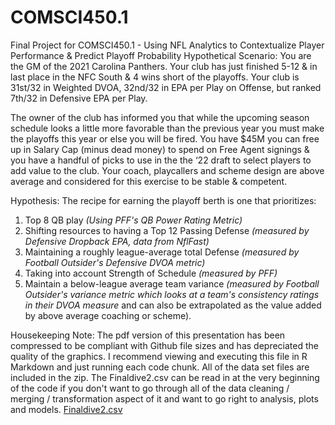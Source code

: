 # COMSCI450.1
Final Project for COMSCI450.1 - Using NFL Analytics to Contextualize Player Performance & Predict Playoff Probability
Hypothetical Scenario:  You are the GM of the 2021 Carolina Panthers.  Your club has just finished 5-12 & in last place in the NFC South & 4 wins short of the playoffs.  Your club is 31st/32 in Weighted DVOA, 32nd/32 in EPA per Play on Offense, but ranked 7th/32 in Defensive EPA per Play.

The owner of the club has informed you that while the upcoming season schedule looks a little more favorable than the previous year you must make the playoffs this year or else you will be fired. You have $45M  you can free up in Salary Cap (minus dead money) to spend on Free Agent signings & you have a handful of picks to use in the the ‘22 draft to select players to add value to the club.  Your coach, playcallers and scheme design are above average and considered for this exercise to be stable & competent. 

Hypothesis:  The recipe for earning the playoff berth is one that prioritizes:

1. Top 8 QB play *(Using PFF's QB Power Rating Metric)*
2. Shifting resources to having a Top 12 Passing Defense *(measured by Defensive Dropback EPA, data from NflFast)*
3. Maintaining a roughly league-average total Defense *(measured by Football Outsider's Defensive DVOA metric)*
4. Taking into account Strength of Schedule *(measured by PFF)*
5. Maintain a below-league average team variance *(measured by Football Outsider's variance metric which looks at a team's consistency ratings in their DVOA measure* and can also be extrapolated as the value added by above average coaching or scheme).

Housekeeping Note:  The pdf version of this presentation has been compressed to be compliant with Github file sizes and has depreciated the quality of the graphics.  I recommend viewing and executing this file in R Markdown and just running each code chunk.
All of the data set files are included in the zip.  The Finaldive2.csv can be read in at the very beginning of the code if you don't want to go through all of the data cleaning / merging / transformation aspect of it and want to go right to analysis, plots and models.
[Finaldive2.csv](https://github.com/JL-Doge/COMSCI450.1/files/8375696/Finaldive2.csv)
